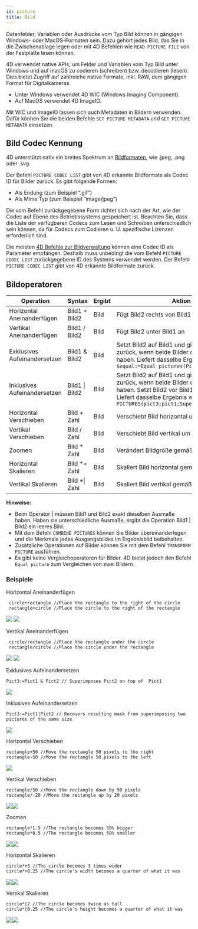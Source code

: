 ```yaml
---
id: picture
title: Bild
---
```


Datenfelder, Variablen oder Ausdrücke vom Typ Bild können in gängigen Windows- oder MacOS-Formaten sein. Dazu gehört jedes Bild, das Sie in die Zwischenablage legen oder mit 4D Befehlen wie `READ PICTURE FILE` von der Festplatte lesen können.

4D verwendet native APIs, um Felder und Variablen vom Typ Bild unter Windows und auf macOS zu codieren (schreiben) bzw. decodieren (lesen). Dies bietet Zugriff auf zahlreiche native Formate, inkl. RAW, dem gängigen Format für Digitalkameras.

*   Unter Windows verwendet 4D WIC (Windows Imaging Component).
*   Auf MacOS verwendet 4D ImageIO.

Mit WIC und ImageIO lassen sich auch Metadaten in Bildern verwenden. Dafür können Sie die beiden Befehle `SET PICTURE METADATA` und `GET PICTURE METADATA` einsetzen.

## Bild Codec Kennung

4D unterstützt nativ ein breites Spektrum an [Bildformaten](FormEditor/pictures.md#native-formats-supported), wie .jpeg, .png oder .svg.

Der Befehl `PICTURE CODEC LIST` gibt von 4D erkannte Bildformate als Codec ID für Bilder zurück.  Es gibt folgende Formen:

*   Als Endung (zum Beispiel “.gif”)
*   Als Mime Typ (zum Beispiel “image/jpeg”)

Die vom Befehl zurückgegebene Form richtet sich nach der Art, wie der Codec auf Ebene des Betriebssystems gespeichert ist. Beachten Sie, dass die Liste der verfügbaren Codecs zum Lesen und Schreiben unterschiedlich sein können, da für Codecs zum Codieren u. U. spezifische Lizenzen erforderlich sind.

Die meisten [4D Befehle zur Bildverwaltung](https://doc.4d.com/4Dv18/4D/18/Bilder.201-4504337.de.html) können eine Codec ID als Parameter empfangen. Deshalb muss unbedingt die vom Befehl `PICTURE CODEC LIST` zurückgegebene ID des Systems verwendet werden. Der Befehl `PICTURE CODEC LIST` gibt von 4D erkannte Bildformate zurück.



## Bildoperatoren

| Operation                    | Syntax             | Ergibt | Aktion                                                                                                                                                                                                                  |
| ---------------------------- | ------------------ | ------ | ----------------------------------------------------------------------------------------------------------------------------------------------------------------------------------------------------------------------- |
| Horizontal Aneinanderfügen   | Bild1 + Bild2      | Bild   | Fügt Bild2 rechts von Bild1 an                                                                                                                                                                                          |
| Vertikal Aneinanderfügen     | Bild1 / Bild2      | Bild   | Fügt Bild2 unter Bild1 an                                                                                                                                                                                               |
| Exklusives Aufeinandersetzen | Bild1 & Bild2      | Bild   | Setzt Bild2 auf Bild1 und gibt Ergebnisbild zurück, wenn beide Bilder dieselbe Größe haben. Liefert dasselbe Ergebnis wie `$equal:=Equal pictures(Pict1;Pict2;Pict3)`                                                   |
| Inklusives Aufeinandersetzen | Bild1 &#124; Bild2 | Bild   | Setzt Bild2 auf Bild1 und gibt Ergebnisbild zurück, wenn beide Bilder dieselbe Größe haben. Setzt Bild2 vor Bild1 (Bild2 ist vorne) Liefert dasselbe Ergebnis wie `COMBINE PICTURES(pict3;pict1;Superimposition;pict2)` |
| Horizontal Verschieben       | Bild + Zahl        | Bild   | Verschiebt Bild horizontal um n Pixel                                                                                                                                                                                   |
| Vertikal Verschieben         | Bild / Zahl        | Bild   | Verschiebt Bild vertikal um n Pixel                                                                                                                                                                                     |
| Zoomen                       | Bild * Zahl        | Bild   | Verändert Bildgröße gemäß Faktor n                                                                                                                                                                                      |
| Horizontal Skalieren         | Bild *+ Zahl       | Bild   | Skaliert Bild horizontal gemäß Faktor n                                                                                                                                                                                 |
| Vertikal Skalieren           | Bild *&#124; Zahl  | Bild   | Skaliert Bild vertikal gemäß Faktor n                                                                                                                                                                                   |

**Hinweise:**

- Beim Operator | müssen Bild1 und Bild2 exakt dieselben Ausmaße haben. Haben sie unterschiedliche Ausmaße, ergibt die Operation Bild1 | Bild2 ein leeres Bild.
- Mit dem Befehl `COMBINE PICTURES` können Sie Bilder übereinanderlegen und die Merkmale jedes Ausgangsbildes im Ergebnisbild beibehalten.
- Zusätzliche Operationen auf Bilder können Sie mit dem Befehl `TRANSFORM PICTURE` ausführen.
- Es gibt keine Vergleichoperatoren für Bilder. 4D bietet jedoch den Befehl `Equal picture` zum Vergleichen von zwei Bildern.


### Beispiele

Horizontal Aneinanderfügen
```4d
 circle+rectangle //Place the rectangle to the right of the circle
 rectangle+circle //Place the circle to the right of the rectangle
```
![](../assets/en/Concepts/concatHor.en.png) ![](../assets/en/Concepts/concatHor2.en.png)

Vertikal Aneinanderfügen
```4d
 circle/rectangle //Place the rectangle under the circle
 rectangle/circle //Place the circle under the rectangle
```
![](../assets/en/Concepts/concatVer.en.png) ![](../assets/en/Concepts/concatVer2.en.png)

Exklusives Aufeinandersetzen
```4d
Pict3:=Pict1 & Pict2 // Superimposes Pict2 on top of  Pict1
```
![](../assets/en/Concepts/superimpoExc.fr.png)

Inklusives Aufeinandersetzen
```4d
Pict3:=Pict1|Pict2 // Recovers resulting mask from superimposing two pictures of the same size
```
![](../assets/en/Concepts/superimpoInc.fr.png)

Horizontal Verschieben
```4d
rectangle+50 //Move the rectangle 50 pixels to the right
rectangle-50 //Move the rectangle 50 pixels to the left
```
![](../assets/en/Concepts/hormove.en.png)

Vertikal Verschieben

```4d
rectangle/50 //Move the rectangle down by 50 pixels
rectangle/-20 //Move the rectangle up by 20 pixels
```
![](../assets/en/Concepts/vertmove.en.png)![](../assets/en/Concepts/vertmove2.en.png)

Zoomen

```4d
rectangle*1.5 //The rectangle becomes 50% bigger
rectangle*0.5 //The rectangle becomes 50% smaller
```
![](../assets/en/Concepts/resize.en.png)![](../assets/en/Concepts/resisze2.en.png)

Horizontal Skalieren

```4d
circle*+3 //The circle becomes 3 times wider
circle*+0.25 //The circle's width becomes a quarter of what it was
```

![](../assets/en/Concepts/Horscaling.en.png)![](../assets/en/Concepts/Horscaling2.en.png)

Vertikal Skalieren

```4d
circle*|2 //The circle becomes twice as tall
circle*|0.25 //The circle's height becomes a quarter of what it was
```

![](../assets/en/Concepts/vertscaling.en.png)![](../assets/en/Concepts/veticalscaling2.en.png)
